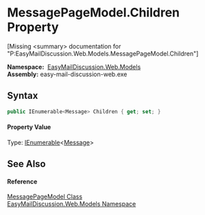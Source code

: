 MessagePageModel.Children Property
==================================

[Missing &lt;summary> documentation for "P:EasyMailDiscussion.Web.Models.MessagePageModel.Children"]


  **Namespace:**  [EasyMailDiscussion.Web.Models][1]  
  **Assembly:** easy-mail-discussion-web.exe

Syntax
------

```csharp
public IEnumerable<Message> Children { get; set; }
```

#### Property Value
Type: [IEnumerable][2]&lt;[Message][3]>

See Also
--------

#### Reference
[MessagePageModel Class][4]  
[EasyMailDiscussion.Web.Models Namespace][1]  

[1]: ../README.md
[2]: https://docs.microsoft.com/dotnet/api/system.collections.generic.ienumerable-1
[3]: ../../EasyMailDiscussion.Common.Database/Message/README.md
[4]: README.md